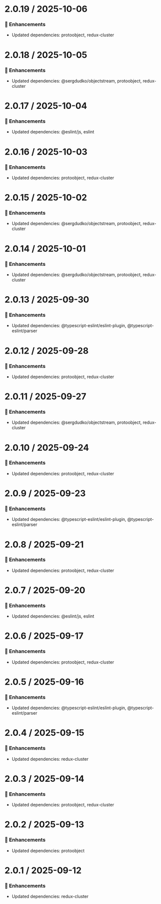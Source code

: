 # 2.0.19 / 2025-10-06

### :tada: Enhancements
- Updated dependencies: protoobject, redux-cluster

# 2.0.18 / 2025-10-05

### :tada: Enhancements
- Updated dependencies: @sergdudko/objectstream, protoobject, redux-cluster

# 2.0.17 / 2025-10-04

### :tada: Enhancements
- Updated dependencies: @eslint/js, eslint

# 2.0.16 / 2025-10-03

### :tada: Enhancements
- Updated dependencies: protoobject, redux-cluster

# 2.0.15 / 2025-10-02

### :tada: Enhancements
- Updated dependencies: @sergdudko/objectstream, protoobject, redux-cluster

# 2.0.14 / 2025-10-01

### :tada: Enhancements
- Updated dependencies: @sergdudko/objectstream, protoobject, redux-cluster

# 2.0.13 / 2025-09-30

### :tada: Enhancements
- Updated dependencies: @typescript-eslint/eslint-plugin, @typescript-eslint/parser

# 2.0.12 / 2025-09-28

### :tada: Enhancements
- Updated dependencies: protoobject, redux-cluster

# 2.0.11 / 2025-09-27

### :tada: Enhancements
- Updated dependencies: @sergdudko/objectstream, protoobject, redux-cluster

# 2.0.10 / 2025-09-24

### :tada: Enhancements
- Updated dependencies: protoobject, redux-cluster

# 2.0.9 / 2025-09-23

### :tada: Enhancements
- Updated dependencies: @typescript-eslint/eslint-plugin, @typescript-eslint/parser

# 2.0.8 / 2025-09-21

### :tada: Enhancements
- Updated dependencies: protoobject, redux-cluster

# 2.0.7 / 2025-09-20

### :tada: Enhancements
- Updated dependencies: @eslint/js, eslint

# 2.0.6 / 2025-09-17

### :tada: Enhancements
- Updated dependencies: protoobject, redux-cluster

# 2.0.5 / 2025-09-16

### :tada: Enhancements
- Updated dependencies: @typescript-eslint/eslint-plugin, @typescript-eslint/parser

# 2.0.4 / 2025-09-15

### :tada: Enhancements
- Updated dependencies: redux-cluster

# 2.0.3 / 2025-09-14

### :tada: Enhancements
- Updated dependencies: protoobject, redux-cluster

# 2.0.2 / 2025-09-13

### :tada: Enhancements
- Updated dependencies: protoobject

# 2.0.1 / 2025-09-12

### :tada: Enhancements
- Updated dependencies: redux-cluster

